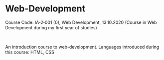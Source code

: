# Web-Development
Course Code: IA‑2‑001 (0), Web Development, 13.10.2020 (Course in Web Development during my first year of studies)

<br>

An introduction course to web-development. Languages introduced during this course: HTML, CSS
